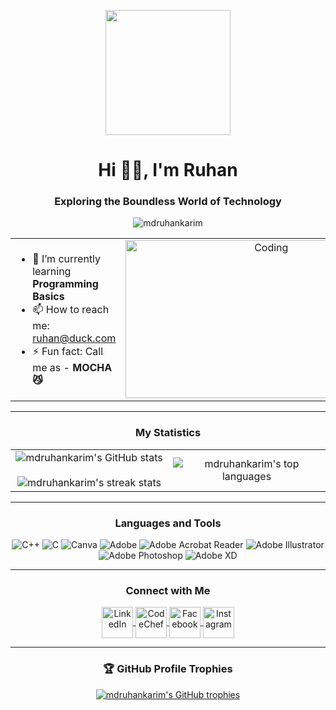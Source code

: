 <p align="center">
  <img src="https://camo.githubusercontent.com/0de05e69460e5f7106d0ad1e5b017e73111a6c0bb758dae28a3353f3cb407a53/68747470733a2f2f692e6962622e636f2e636f6d2f7950367851724b2f556e7469746c65642d64657369676e2d312e676966" width="200px">
</p>
<h1 align="center">Hi 🙋‍♂️, I'm Ruhan</h1>
<h3 align="center">Exploring the Boundless World of Technology</h3>
<p align="center">
  <img src="https://visitcount.itsvg.in/api?id=mdruhankarim&icon=0&color=0" alt="mdruhankarim" />
</p>

<table align="center">
  <tr border="none">
    <td width="50%" align="left">
      <ul>
        <li>🌱 I’m currently learning <strong>Programming Basics</strong></li>
        <li>📫 How to reach me: <a href="mailto:ruhan@duck.com">ruhan@duck.com</a></li>
        <li>⚡ Fun fact: Call me as - <strong>MOCHA 😼</strong></li>
      </ul>
    </td>
    <td width="50%" align="center">
      <div style="width: 450px; height: 253px; overflow: hidden; display: inline-block;">
        <img 
          alt="Coding" 
          src="https://camo.githubusercontent.com/76a7382afbd140ae41d5b8c8366cd3601120e92e267f39760a105508d846e4d1/68747470733a2f2f692e6962622e636f2e636f6d2f6d386a725172512f416e696d6174696f6e2d313733313334313134353231332e676966" 
          style="width: 100%; height: 100%; object-fit: cover; object-position: center;"
        />
      </div>
    </td>
  </tr>
</table>

---

<h3 align="center">My Statistics</h3>
<p align="center">
  <table align="center">
    <tr border="none">
      <td width="50%" align="center">
        <img align="center" src="https://github-readme-stats.vercel.app/api?username=mdruhankarim&theme=dark&hide_border=false&include_all_commits=false&count_private=false" alt="mdruhankarim's GitHub stats" />
        <br><br>
        <img title="🔥 Get streak stats for your profile at git.io/streak-stats" alt="mdruhankarim's streak stats" src="https://github-readme-streak-stats.herokuapp.com/?user=mdruhankarim&theme=dark&hide_border=false" />
      </td>
      <td width="50%" align="center">
        <img align="center" src="https://github-readme-stats.vercel.app/api/top-langs/?username=mdruhankarim&theme=dark&hide_border=false&include_all_commits=false&count_private=false&layout=compact" alt="mdruhankarim's top languages" />
      </td>
    </tr>
  </table>
</p>

---

<h3 align="center">Languages and Tools</h3>
<p align="center">
  <img src="https://img.shields.io/badge/c++-%2300599C.svg?style=for-the-badge&logo=c%2B%2B&logoColor=white" alt="C++" />
  <img src="https://img.shields.io/badge/c-%2300599C.svg?style=for-the-badge&logo=c&logoColor=white" alt="C" />
  <img src="https://img.shields.io/badge/Canva-%2300C4CC.svg?style=for-the-badge&logo=Canva&logoColor=white" alt="Canva" />
  <img src="https://img.shields.io/badge/adobe-%23FF0000.svg?style=for-the-badge&logo=adobe&logoColor=white" alt="Adobe" />
  <img src="https://img.shields.io/badge/Adobe%20Acrobat%20Reader-EC1C24.svg?style=for-the-badge&logo=Adobe%20Acrobat%20Reader&logoColor=white" alt="Adobe Acrobat Reader" />
  <img src="https://img.shields.io/badge/adobe%20illustrator-%23FF9A00.svg?style=for-the-badge&logo=adobe%20illustrator&logoColor=white" alt="Adobe Illustrator" />
  <img src="https://img.shields.io/badge/adobe%20photoshop-%2331A8FF.svg?style=for-the-badge&logo=adobe%20photoshop&logoColor=white" alt="Adobe Photoshop" />
  <img src="https://img.shields.io/badge/Adobe%20XD-470137?style=for-the-badge&logo=Adobe%20XD&logoColor=#FF61F6" alt="Adobe XD" />
</p>

---

<h3 align="center">Connect with Me</h3>
<p align="center">
  <a href="https://www.linkedin.com/in/mdruhankarim/" target="_blank">
    <img align="center" src="https://i.ibb.co/y0KPzmL/icons8-linkedin-48.png" alt="LinkedIn" height="50" width="50" />
  </a>
  <a href="https://www.codechef.com/users/mdruhankarim" target="_blank">
    <img align="center" src="https://i.ibb.co/bQRdybJ/icons8-codechef-48.png" alt="CodeChef" height="50" width="50" />
  </a>
  <a href="https://www.facebook.com/mdruhankarim" target="_blank">
    <img align="center" src="https://i.ibb.co/kS0rwMB/icons8-facebook-48.png" alt="Facebook" height="50" width="50" />
  </a>
  <a href="https://www.instagram.com/mdruhankarim" target="_blank">
    <img align="center" src="https://i.ibb.co/4sjxMvt/icons8-instagram-100.png" alt="Instagram" height="50" width="50" />
  </a>
</p>

---

<h3 align="center">🏆 GitHub Profile Trophies</h3>
<p align="center">
  <a href="https://github-profile-trophy.vercel.app/?username=mdruhankarim&theme=radical&no-frame=true&no-bg=false&margin-w=4" target="_blank">
    <img src="https://github-profile-trophy.vercel.app/?username=mdruhankarim&theme=radical&no-frame=true&no-bg=false&margin-w=4" alt="mdruhankarim's GitHub trophies" />
  </a>
</p>
